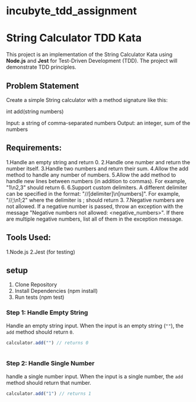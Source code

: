 # incubyte_tdd_assignment

# String Calculator TDD Kata

This project is an implementation of the String Calculator Kata using **Node.js** and **Jest** for Test-Driven Development (TDD). The project will demonstrate TDD principles.

## Problem Statement

Create a simple String calculator with a method signature like this:

int add(string numbers)

Input: a string of comma-separated numbers
Output: an integer, sum of the numbers

## Requirements:
1.Handle an empty string and return 0.
2.Handle one number and return the number itself.
3.Handle two numbers and return their sum.
4.Allow the add method to handle any number of numbers.
5.Allow the add method to handle new lines between numbers (in addition to commas). For example, "1\n2,3" should return 6.
6.Support custom delimiters. A different delimiter can be specified in the format: "//[delimiter]\n[numbers]". For example, "//;\n1;2" where the delimiter is ; should return 3.
7.Negative numbers are not allowed. If a negative number is passed, throw an exception with the message "Negative numbers not allowed: <negative_numbers>". If there are multiple negative numbers, list all of them in the exception message.

## Tools Used:
1.Node.js
2.Jest (for testing)

## setup
1. Clone Repository
2. Install Dependencies (npm install)
3. Run tests (npm test)

### Step 1: Handle Empty String

 Handle an empty string input. When the input is an empty string (`""`), the `add` method should return `0`.

```js
calculator.add("") // returns 0
 
 ```
 ### Step 2: Handle Single Number

 handle a single number input. When the input is a single number, the `add` method should return that number.

```js
calculator.add("1") // returns 1
```